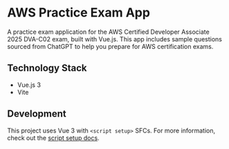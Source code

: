 # AWS Practice Exam App

A practice exam application for the AWS Certified Developer Associate 2025 DVA-C02 exam, built with Vue.js. This app includes sample questions sourced from ChatGPT to help you prepare for AWS certification exams.

## Technology Stack

- Vue.js 3
- Vite

## Development

This project uses Vue 3 with `<script setup>` SFCs. For more information, check out the [script setup docs](https://v3.vuejs.org/api/sfc-script-setup.html#sfc-script-setup).
